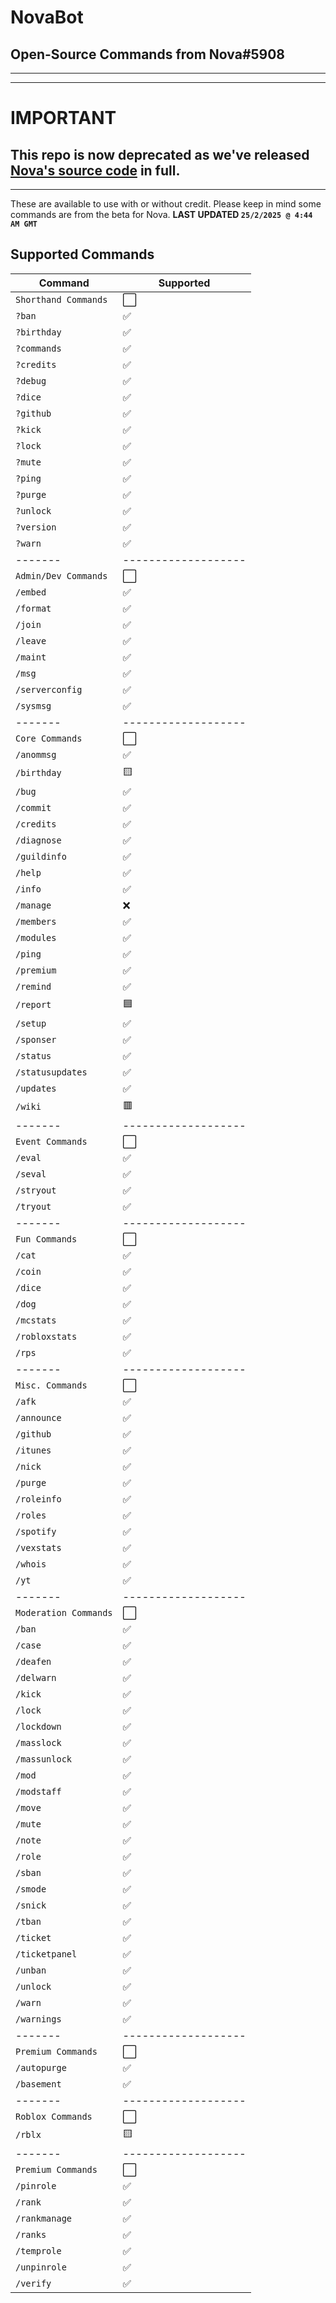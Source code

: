 # NovaBot
Open-Source Commands from Nova#5908
---

----

---
# IMPORTANT
## This repo is now deprecated as we've released [Nova's source code](https://github.com/Nirmini/NovaBot) in full.
---
These are available to use with or without credit.
Please keep in mind some commands are from the beta for Nova.
**LAST UPDATED `25/2/2025 @ 4:44 AM GMT`**

## Supported Commands
| Command  | Supported          |
| -------  | ------------------- |
| `Shorthand Commands` | :white_large_square: |
| `?ban` | :white_check_mark: |
| `?birthday` | :white_check_mark: |
| `?commands` | :white_check_mark: |
| `?credits` | :white_check_mark: |
| `?debug` | :white_check_mark: |
| `?dice` | :white_check_mark: |
| `?github` | :white_check_mark: |
| `?kick` | :white_check_mark: |
| `?lock` | :white_check_mark: |
| `?mute` | :white_check_mark: |
| `?ping` | :white_check_mark: |
| `?purge` | :white_check_mark: |
| `?unlock` | :white_check_mark: |
| `?version` | :white_check_mark: |
| `?warn` | :white_check_mark: |
| -------  | ------------------- |
| `Admin/Dev Commands` | :white_large_square: |
| `/embed` | :white_check_mark: |
| `/format` | :white_check_mark: |
| `/join` | :white_check_mark: |
| `/leave` | :white_check_mark: |
| `/maint` | :white_check_mark: |
| `/msg` | :white_check_mark: |
| `/serverconfig` | :white_check_mark: |
| `/sysmsg` | :white_check_mark: |
| -------  | ------------------- |
| `Core Commands` | :white_large_square: |
| `/anommsg` | :white_check_mark: |
| `/birthday` | :yellow_square: |
| `/bug` | :white_check_mark: |
| `/commit` | :white_check_mark: |
| `/credits` | :white_check_mark: |
| `/diagnose` | :white_check_mark: |
| `/guildinfo` | :white_check_mark: |
| `/help` | :white_check_mark: |
| `/info` | :white_check_mark: |
| `/manage` | :x: |
| `/members` | :white_check_mark: |
| `/modules` | :white_check_mark: |
| `/ping` | :white_check_mark: |
| `/premium` | :white_check_mark: |
| `/remind` | :white_check_mark: |
| `/report` | :blue_square: |
| `/setup` | :white_check_mark: |
| `/sponser` | :white_check_mark: |
| `/status` | :white_check_mark: |
| `/statusupdates` | :white_check_mark: |
| `/updates` | :white_check_mark: |
| `/wiki` | :red_square: |
| -------  | ------------------- |
| `Event Commands` | :white_large_square: |
| `/eval` | :white_check_mark: |
| `/seval` | :white_check_mark: |
| `/stryout` | :white_check_mark: |
| `/tryout` | :white_check_mark: |
| -------  | ------------------- |
| `Fun Commands` | :white_large_square: |
| `/cat` | :white_check_mark: |
| `/coin` | :white_check_mark: |
| `/dice` | :white_check_mark: |
| `/dog` | :white_check_mark: |
| `/mcstats` | :white_check_mark: |
| `/robloxstats` | :white_check_mark: |
| `/rps` | :white_check_mark: |
| -------  | ------------------- |
| `Misc. Commands` | :white_large_square: |
| `/afk` | :white_check_mark: |
| `/announce` | :white_check_mark: |
| `/github` | :white_check_mark: |
| `/itunes` | :white_check_mark: |
| `/nick` | :white_check_mark: |
| `/purge` | :white_check_mark: |
| `/roleinfo` | :white_check_mark: |
| `/roles` | :white_check_mark: |
| `/spotify` | :white_check_mark: |
| `/vexstats` | :white_check_mark: |
| `/whois` | :white_check_mark: |
| `/yt` | :white_check_mark: |
| -------  | ------------------- |
| `Moderation Commands` | :white_large_square: |
| `/ban` | :white_check_mark: |
| `/case` | :white_check_mark: |
| `/deafen` | :white_check_mark: |
| `/delwarn` | :white_check_mark: |
| `/kick` | :white_check_mark: |
| `/lock` | :white_check_mark: |
| `/lockdown` | :white_check_mark: |
| `/masslock` | :white_check_mark: |
| `/massunlock` | :white_check_mark: |
| `/mod` | :white_check_mark: |
| `/modstaff` | :white_check_mark: |
| `/move` | :white_check_mark: |
| `/mute` | :white_check_mark: |
| `/note` | :white_check_mark: |
| `/role` | :white_check_mark: |
| `/sban` | :white_check_mark: |
| `/smode` | :white_check_mark: |
| `/snick` | :white_check_mark: |
| `/tban` | :white_check_mark: |
| `/ticket` | :white_check_mark: |
| `/ticketpanel` | :white_check_mark: |
| `/unban` | :white_check_mark: |
| `/unlock` | :white_check_mark: |
| `/warn` | :white_check_mark: |
| `/warnings` | :white_check_mark: |
| -------  | ------------------- |
| `Premium Commands` | :white_large_square: |
| `/autopurge` | :white_check_mark: |
| `/basement` | :white_check_mark: |
| -------  | ------------------- |
| `Roblox Commands` | :white_large_square: |
| `/rblx` | :yellow_square: |
| -------  | ------------------- |
| `Premium Commands` | :white_large_square: |
| `/pinrole` | :white_check_mark: |
| `/rank` | :white_check_mark: |
| `/rankmanage` | :white_check_mark: |
| `/ranks` | :white_check_mark: |
| `/temprole` | :white_check_mark: |
| `/unpinrole` | :white_check_mark: |
| `/verify` | :white_check_mark: |

